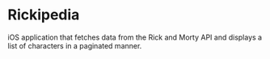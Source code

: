 # Rickipedia
 iOS application that fetches data from the Rick and Morty API and displays a list of characters in a paginated manner.
